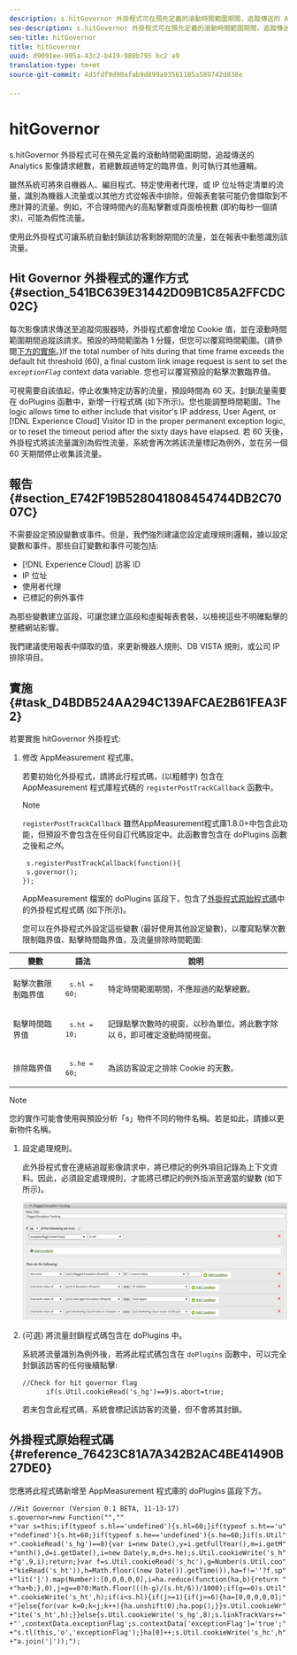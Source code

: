 ```yaml
---
description: s.hitGovernor 外掛程式可在預先定義的滾動時間範圍期間，追蹤傳送的 Analytics 影像請求總數，若總數超過特定的臨界值，則可執行其他邏輯。
seo-description: s.hitGovernor 外掛程式可在預先定義的滾動時間範圍期間，追蹤傳送的 Analytics 影像請求總數，若總數超過特定的臨界值，則可執行其他邏輯。
seo-title: hitGovernor
title: hitGovernor
uuid: d9091ee-005a-43c2-b419-980b795 bc2 a9
translation-type: tm+mt
source-git-commit: 4d3fdf9d90afab9d899a93561105a589742d838e

---
```



# hitGovernor

s.hitGovernor 外掛程式可在預先定義的滾動時間範圍期間，追蹤傳送的 Analytics 影像請求總數，若總數超過特定的臨界值，則可執行其他邏輯。

雖然系統可將來自機器人、編目程式、特定使用者代理，或 IP 位址特定清單的流量，識別為機器人流量或以其他方式從報表中排除，但報表套裝可能仍會擷取到不應計算的流量。例如，不合理時間內的高點擊數或頁面檢視數 (即約每秒一個請求)，可能為假性流量。

使用此外掛程式可讓系統自動封鎖該訪客剩餘期間的流量，並在報表中動態識別該流量。

## Hit Governor 外掛程式的運作方式 {#section_541BC639E31442D09B1C85A2FFCDC02C}

每次影像請求傳送至追蹤伺服器時，外掛程式都會增加 Cookie 值，並在滾動時間範圍期間追蹤該請求。預設的時間範圍為 1 分鐘，但您可以覆寫時間範圍。(請參閱[下方的實施](../../../implement/js-implementation/plugins/hitgovernor.md#task_D4BDB524AA294C139AFCAE2B61FEA3F2)。)If the total number of hits during that time frame exceeds the default hit threshold (60), a final custom link image request is sent to set the *`exceptionFlag`* context data variable. 您也可以覆寫預設的點擊次數臨界值。

可視需要自該值起，停止收集特定訪客的流量，預設時間為 60 天。封鎖流量需要在 doPlugins 函數中，新增一行程式碼 (如下所示)。您也能調整時間範圍。The logic allows time to either include that visitor's IP address, User Agent, or [!DNL Experience Cloud] Visitor ID in the proper permanent exception logic, or to reset the timeout period after the sixty days have elapsed. 若 60 天後，外掛程式將該流量識別為假性流量，系統會再次將該流量標記為例外，並在另一個 60 天期間停止收集該流量。

## 報告 {#section_E742F19B528041808454744DB2C7007C}

不需要設定預設變數或事件。但是，我們強烈建議您設定處理規則邏輯，據以設定變數和事件。那些自訂變數和事件可能包括:

* [!DNL Experience Cloud] 訪客 ID
* IP 位址
* 使用者代理
* 已標記的例外事件

為那些變數建立區段，可讓您建立區段和虛擬報表套裝，以檢視這些不明確點擊的整體網站影響。

我們建議使用報表中擷取的值，來更新機器人規則、DB VISTA 規則，或公司 IP 排除項目。

## 實施 {#task_D4BDB524AA294C139AFCAE2B61FEA3F2}

若要實施 hitGovernor 外掛程式:

1. 修改 AppMeasurement 程式庫。

   若要初始化外掛程式，請將此行程式碼，(以粗體字) 包含在 AppMeasurement 程式庫程式碼的 `registerPostTrackCallback` 函數中。

   >[!NOTE]
   >
   >`registerPostTrackCallback` 雖然AppMeasurement程式庫1.8.0+中包含此功能，但預設不會包含在任何自訂代碼設定中。此函數會包含在 doPlugins 函數之後和&#x200B;*之外*。

   ```
    s.registerPostTrackCallback(function(){ 
    s.governor();
   }); 
   ```

   AppMeasurement 檔案的 doPlugins 區段下，包含了[外掛程式原始程式碼](../../../implement/js-implementation/plugins/hitgovernor.md#reference_76423C81A7A342B2AC4BE41490B27DE0)中的外掛程式程式碼 (如下所示)。

   您可以在外掛程式外設定這些變數 (最好使用其他設定變數)，以覆寫點擊次數限制臨界值、點擊時間臨界值，及流量排除時間範圍:

<table id="table_9959A40F5F0B40B39DB86E21D03E25FD"> 
 <thead> 
  <tr> 
   <th colname="col1" class="entry"> 變數 </th> 
   <th colname="col2" class="entry"> 語法 </th> 
   <th colname="col3" class="entry"> 說明 </th> 
  </tr> 
 </thead>
 <tbody> 
  <tr> 
   <td colname="col1"> <p>點擊次數限制臨界值 </p> </td> 
   <td colname="col2"> <p> <code> s.hl = 60; </code> </p> </td> 
   <td colname="col3"> <p>特定時間範圍期間，不應超過的點擊總數。 </p> </td> 
  </tr> 
  <tr> 
   <td colname="col1"> <p>點擊時間臨界值 </p> </td> 
   <td colname="col2"> <p> <code> s.ht = 10; </code> </p> </td> 
   <td colname="col3"> <p>記錄點擊次數時的視窗，以秒為單位。將此數字除以 6，即可確定滾動時間視窗。 </p> </td> 
  </tr> 
  <tr> 
   <td colname="col1"> <p>排除臨界值 </p> </td> 
   <td colname="col2"> <p> <code> s.he = 60; </code> </p> </td> 
   <td colname="col3"> <p>為該訪客設定之排除 Cookie 的天數。 </p> </td> 
  </tr> 
 </tbody> 
</table>

>[!NOTE]
>
>您的實作可能會使用與預設分析「s」物件不同的物件名稱。若是如此，請據以更新物件名稱。

1. 設定處理規則。

   此外掛程式會在連結追蹤影像請求中，將已標記的例外項目記錄為上下文資料。因此，必須設定處理規則，才能將已標記的例外指派至適當的變數 (如下所示)。

   ![](assets/hitgov-config.png)

1. (可選) 將流量封鎖程式碼包含在 doPlugins 中。

   系統將流量識別為例外後，若將此程式碼包含在 `doPlugins` 函數中，可以完全封鎖該訪客的任何後續點擊:

   ```
   //Check for hit governor flag 
         if(s.Util.cookieRead('s_hg')==9)s.abort=true;
   ```

   若未包含此程式碼，系統會標記該訪客的流量，但不會將其封鎖。

## 外掛程式原始程式碼 {#reference_76423C81A7A342B2AC4BE41490B27DE0}

您應將此程式碼新增至 AppMeasurement 程式庫的 doPlugins 區段下方。

```
//Hit Governor (Version 0.1 BETA, 11-13-17) 
s.governor=new Function("","" 
+"var s=this;if(typeof s.hl=='undefined'){s.hl=60;}if(typeof s.ht=='u" 
+"ndefined'){s.ht=60;}if(typeof s.he=='undefined'){s.he=60;}if(s.Util" 
+".cookieRead('s_hg')==8){var i=new Date(),y=i.getFullYear(),m=i.getM" 
+"onth(),d=i.getDate(),i=new Date(y,m,d+s.he);s.Util.cookieWrite('s_h" 
+"g',9,i);return;}var f=s.Util.cookieRead('s_hc'),g=Number(s.Util.coo" 
+"kieRead('s_ht')),h=Math.floor((new Date()).getTime()),ha=f!=''?f.sp" 
+"lit('|').map(Number):[0,0,0,0,0],i=ha.reduce(function(ha,b){return " 
+"ha+b;},0),j=g==0?0:Math.floor(((h-g)/(s.ht/6))/1000);if(g==0)s.Util" 
+".cookieWrite('s_ht',h);if(i<s.hl){if(j>=1){if(j>=6){ha=[0,0,0,0,0];" 
+"}else{for(var k=0;k<j;k++){ha.unshift(0);ha.pop();}}s.Util.cookieWr" 
+"ite('s_ht',h);}}else{s.Util.cookieWrite('s_hg',8);s.linkTrackVars+=" 
+"',contextData.exceptionFlag';s.contextData['exceptionFlag']='true';" 
+"s.tl(this,'o','exceptionFlag');}ha[0]++;s.Util.cookieWrite('s_hc',h" 
+"a.join('|'));"); 
```

